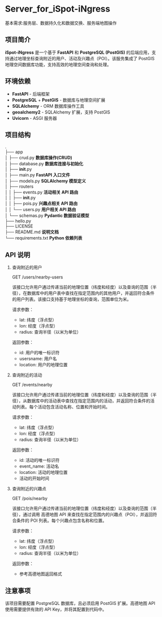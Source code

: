 # Server_for_iSpot-iNgress
基本需求:服务层、数据持久化和数据交换、服务端地图操作

## 项目简介

**iSpot-iNgress** 是一个基于 **FastAPI** 和 **PostgreSQL (PostGIS)** 的后端应用，支持通过地理坐标查询附近的用户、活动及兴趣点（POI）。该服务集成了 PostGIS 地理空间数据库功能，支持高效的地理空间查询和处理。

## 环境依赖
- **FastAPI** - 后端框架
- **PostgreSQL** + **PostGIS** - 数据库与地理空间扩展
- **SQLAlchemy** - ORM 数据库操作工具
- **geoalchemy2** - SQLAlchemy 扩展，支持 PostGIS
- **Uvicorn** - ASGI 服务器

## 项目结构
.  
├── app  
│   ├── crud.py **数据库操作(CRUD)**  
│   ├── database.py **数据库连接与初始化**  
│   ├── __init__.py  
│   ├── main.py **FastAPI 入口文件**  
│   ├── models.py **SQLAlchemy 模型定义**   
│   ├── routers  
│   │   ├── events.py **活动相关 API 路由**  
│   │   ├── __init__.py  
│   │   ├── pois.py **兴趣点相关 API 路由**   
│   │   └── users.py **用户相关 API 路由**  
│   └── schemas.py **Pydantic 数据验证模型**  
├── hello.py  
├── LICENSE  
├── README.md **说明文档**  
└── requirements.txt **Python 依赖列表**

## API 说明

1. 查询附近的用户

    GET /users/nearby-users

    该接口允许用户通过传递当前的地理位置（纬度和经度）以及查询的范围（半径），在数据库中的用户表中查找在指定范围内的其他用户，并返回符合条件的用户列表。该接口支持基于地理坐标的查询，范围单位为米。

	请求参数：
	- lat: 纬度（浮点型）
	- lon: 经度（浮点型）
	- radius: 查询半径（以米为单位）

	返回参数：
    - id: 用户的唯一标识符
    - usersname: 用户名
    - location: 用户的地理位置

2. 查询附近的活动

    GET /events/nearby

    该接口允许用户通过传递当前的地理位置（纬度和经度）以及查询的范围（半径），从数据库中的活动表中查找在指定范围内的活动，并返回符合条件的活动列表。每个活动包含活动名称、位置和开始时间。

	请求参数：
	- lat: 纬度（浮点型）
	- lon: 经度（浮点型）
	- radius: 查询半径（以米为单位）

	返回参数：
    - id: 活动的唯一标识符
    - event_name: 活动名
    - location: 活动的地理位置
    - 活动的开始时间

3. 查询附近的兴趣点

    GET /pois/nearby

    该接口允许用户通过传递当前的地理位置（纬度和经度）以及查询的范围（半径），通过调用 高德地图 API 来查找在指定范围内的兴趣点（POI），并返回符合条件的 POI 列表。每个兴趣点包含名称和位置。

	请求参数：
	- lat: 纬度（浮点型）
	- lon: 经度（浮点型）
	- radius: 查询半径（以米为单位）

	返回参数：
    - 参考高德地图返回格式

## 注意事项
该项目需要配置 PostgreSQL 数据库，且必须启用 PostGIS 扩展。高德地图 API 使用需要提供有效的 API Key，并将其配置到代码中。